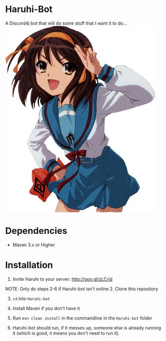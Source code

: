 # Haruhi-Bot
A Discord4j bot that will do some stuff that I want it to do...
![alt text](profile_pic.png "Haruhi...")

# Dependencies
- Maven 3.x or Higher

# Installation
1. Invite Haruhi to your server: http://goo.gl/zLCrjd

NOTE: Only do steps 2-6 if Haruhi-bot isn't online
2. Clone this repository

3. `cd` into `Haruhi-bot`

4. Install Maven if you don't have it

5. Run `mvn clean install` in the commandline in the `Haruhi-bot` folder

6. Haruhi-bot should run, if it messes up, someone else is already running it (which is good, it means you don't need to run it).
